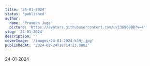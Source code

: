 ```yaml
---
title: '24-01-2024'
status: 'published'
author:
  name: 'Praveen Juge'
  picture: 'https://avatars.githubusercontent.com/u/13696888?v=4'
slug: '24-01-2024'
description: ''
coverImage: '/images/24-01-2024-k3Nj.jpg'
publishedAt: '2024-01-24T18:14:23.088Z'
---
```


24-01-2024